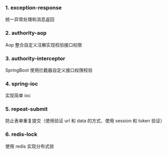 ### 1. exception-response
统一异常处理和消息返回

### 2. authority-aop
Aop 整合自定义注解实现校验接口权限

### 3. authority-interceptor
SpringBoot 使用拦截器自定义接口权限校验

### 4. spring-ioc
实现简单 ioc

### 5. repeat-submit
防止表单重复提交（使用验证 url 和 data 的方式、使用 session 和 token 验证）

### 6. redis-lock
使用 redis 实现分布式锁